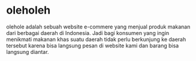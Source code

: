 # oleholeh
olehole adalah sebuah website e-commere yang menjual produk makanan dari berbagai daerah di Indonesia. Jadi bagi konsumen yang ingin menikmati makanan khas suatu daerah tidak perlu berkunjung ke daerah tersebut karena bisa langsung pesan di website kami dan barang bisa langsung diantar.
